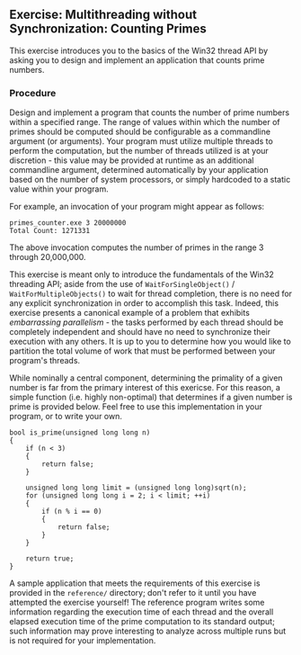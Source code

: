 ## Exercise: Multithreading without Synchronization: Counting Primes

This exercise introduces you to the basics of the Win32 thread API by asking you to design and implement an application that counts prime numbers.

### Procedure

Design and implement a program that counts the number of prime numbers within a specified range. The range of values within which the number of primes should be computed should be configurable as a commandline argument (or arguments). Your program must utilize multiple threads to perform the computation, but the number of threads utilized is at your discretion - this value may be provided at runtime as an additional commandline argument, determined automatically by your application based on the number of system processors, or simply hardcoded to a static value within your program.

For example, an invocation of your program might appear as follows:

```
primes_counter.exe 3 20000000
Total Count: 1271331
```

The above invocation computes the number of primes in the range 3 through 20,000,000.

This exercise is meant only to introduce the fundamentals of the Win32 threading API; aside from the use of `WaitForSingleObject()` / `WaitForMultipleObjects()` to wait for thread completion, there is no need for any explicit synchronization in order to accomplish this task. Indeed, this exercise presents a canonical example of a problem that exhibits _embarrassing parallelism_ - the tasks performed by each thread should be completely independent and should have no need to synchronize their execution with any others. It is up to you to determine how you would like to partition the total volume of work that must be performed between your program's threads.

While nominally a central component, determining the primality of a given number is far from the primary interest of this exericse. For this reason, a simple function (i.e. highly non-optimal) that determines if a given number is prime is provided below. Feel free to use this implementation in your program, or to write your own.

```
bool is_prime(unsigned long long n)
{
    if (n < 3)
    {
        return false;
    }

    unsigned long long limit = (unsigned long long)sqrt(n);
    for (unsigned long long i = 2; i < limit; ++i)
    {
        if (n % i == 0)
        {
            return false;
        }
    }

    return true;
}
```

A sample application that meets the requirements of this exercise is provided in the `reference/` directory; don't refer to it until you have attempted the exercise yourself! The reference program writes some information regarding the execution time of each thread and the overall elapsed execution time of the prime computation to its standard output; such information may prove interesting to analyze across multiple runs but is not required for your implementation.